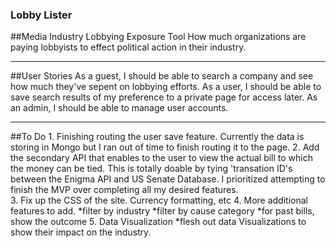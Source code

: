 ### Lobby Lister


##Media Industry Lobbying Exposure Tool
      How much organizations are paying lobbyists to effect political action in their industry.

***
##User Stories
  As a guest, I should be able to search a company and see how much they've sepent on lobbying efforts.
  As a user, I should be able to save search results of my preference to a private page for access later.
  As an admin, I should be able to manage user accounts.
  

  ***
  ##To Do
    1. Finishing routing the user save feature.  Currently the data is storing in Mongo
        but I ran out of time to finish routing it to the page.
    2. Add the secondary API that enables to the user to view the actual bill to which
        the money can be tied.  This is totally doable by tying 'transation ID's between
        the Enigma API and US Senate Database.  I prioritized attempting to finish the 
        MVP over completing all my desired features.  
    3. Fix up the CSS of the site. Currency formatting, etc
    4. More additional features to add.
        *filter by industry
        *filter by cause category
        *for past bills, show the outcome
    5. Data Visualization
        *flesh out data Visualizations to show their impact on the industry.
